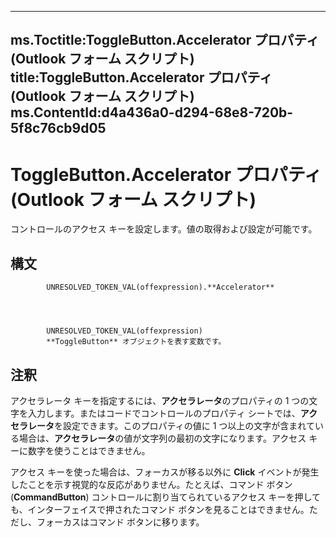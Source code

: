 

---
ms.Toctitle:ToggleButton.Accelerator プロパティ (Outlook フォーム スクリプト)
title:ToggleButton.Accelerator プロパティ (Outlook フォーム スクリプト)
ms.ContentId:d4a436a0-d294-68e8-720b-5f8c76cb9d05
---
# ToggleButton.Accelerator プロパティ (Outlook フォーム スクリプト)




コントロールのアクセス キーを設定します。値の取得および設定が可能です。

## 構文

            UNRESOLVED_TOKEN_VAL(offexpression).**Accelerator**




            UNRESOLVED_TOKEN_VAL(offexpression)
            **ToggleButton** オブジェクトを表す変数です。



## 注釈
アクセラレータ キーを指定するには、**アクセラレータ**のプロパティの 1 つの文字を入力します。またはコードでコントロールのプロパティ シートでは、**アクセラレータ**を設定できます。このプロパティの値に 1 つ以上の文字が含まれている場合は、**アクセラレータ**の値が文字列の最初の文字になります。アクセス キーに数字を使うことはできません。



アクセス キーを使った場合は、フォーカスが移る以外に  **Click** イベントが発生したことを示す視覚的な反応がありません。たとえば、コマンド ボタン (**CommandButton**) コントロールに割り当てられているアクセス キーを押しても、インターフェイスで押されたコマンド ボタンを見ることはできません。ただし、フォーカスはコマンド ボタンに移ります。




